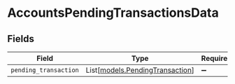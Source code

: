 # AccountsPendingTransactionsData


## Fields

| Field                                                              | Type                                                               | Required                                                           | Description                                                        |
| ------------------------------------------------------------------ | ------------------------------------------------------------------ | ------------------------------------------------------------------ | ------------------------------------------------------------------ |
| `pending_transaction`                                              | List[[models.PendingTransaction](../models/pendingtransaction.md)] | :heavy_minus_sign:                                                 | N/A                                                                |
